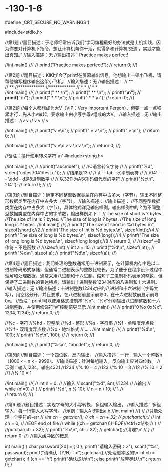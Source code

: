 # -130-1-6
#define _CRT_SECURE_NO_WARNINGS 1

#include<stdio.h>

//第1题
//题目描述：于老师经常告诉我们“学习编程最好的办法就是上机实践，因为你要对计算机下指令，想让计算机帮你干活，就得多和计算机‘交流’，实践才能出真知。”
//输入描述：无
//输出描述：Practice makes perfect!

//int main()
//{
//	printf("Practice makes perfect!");
//	return 0;
//}

//第2题
//题目描述：KIKI学会了printf在屏幕输出信息，他想输出一架小飞机，请帮他编写程序输出这架小飞机。
//输入描述：无
//输出描述：
//     **     
//     **
//************
//************
//    *  *
//    *  *    
//int main()
//{
//	printf("     **     \n");
//	printf("     **     \n");
//	printf("************\n");
//	printf("************\n");
//	printf("    *  *    \n");
//	printf("    *  *    \n");
//	return 0;
//}

//第2题
//每个人都想成为大V（VIP：Very Important Person），但要一点一点积累才行，先从小v做起，要求输出由小写字母v组成的大V。
//输入描述：无
//输出描述：
//v     v
// v   v 
//   v   


//int main()
//{
//	printf("v     v\n");
//	printf(" v   v \n");
//	printf("   v   \n");
//	return 0;
//}

//int main()
//{
//	printf("v     v\n v   v \n   v   \n");
//	return 0;
//}

//备注：换行使用转义字符'\n'
#include<string.h>

//int main()
//{
//	//printf("abc\ndef");
//	//C语言转义字符
//
//	printf("%d", strlen("c:\test\041\test.c"));
//	//结果是13
//	//     \t -- tab -水平制表符
//	//     \041 -- \ddd - d是8进制数字
//	//     以32作为ASCII码值代表的字符
//	printf("%c\n", '041');
//	return 0;
//
//}

//第3题
//题目描述：确定不同整型数据类型在内存中占多大（字节），输出不同整形数据类型在内存中占多大（字节）。
//输入描述：
//输出描述：
//不同整型数据类型在内存中占多大（字节），具体格式详见输出样例。输出样例中的？为不同整型数据类型在内存中占的字节数，输出样例如下：
//The size of short is ? bytes.
//The size of int is ? bytes.
//The size of long is ? bytes.
//The size of long long is ? bytes.
//int main()
//{
//	printf("The size of short is %d bytes.\n", sizeof(short));//2
//	printf("The size of int is %d bytes.\n", sizeof(int));//4
//	printf("The size of long is %d bytes.\n", sizeof(long));//4
//	printf("The size of long long is %d bytes.\n", sizeof(long long));//8
//	return 0;
//	//sizeof -操作符 - 不是函数
//	//sizeof(int)
//	int a = 10;
//	printf("%d\n", sizeof(int));
//	printf("%d\n", sizeof a);
//	printf("%d\n", sizeof(a));
//}

//第4题
//题目描述：我们处理的整数通常用十进制表示，在计算机内存中是以二进制补码形式存储，但通常二进制表示的整数比较长，为了便于在程序设计过程中理解和处理数据，通常采用八进制和十六进制，缩短了二进制补码表示的整数，但保持了二进制数的表达特点，请输出十进制整数1234对应的八进制和十六进制。
//输入描述：无
//输出描述：十进制整数1234对应的八进制和十六进制（字母大写），用空格分开，并且要求，在八进制前显示前导0，在十六进制数前显示前导0x。
//备注：printf可以使用格式控制串“%o”、“%x”分别输出八进制整数和十六进制整数，并使用修饰符“#”控制前导显示
//int main()
//{
//	printf("0%o 0x%x", 1234, 1234);
//	return 0;
//}

//%c - 字符
//%hd - 短整型
//%d - 整形
//%s - 字符串
//%f - 单精度浮点数
//%lf - 双精度浮点数
//%p - 地址格式
//……
//int main()
//{
//	printf("%d\n", 100);
//	printf("%c\n", 100);
//
//	return 0;
//}

//int main()
//{
//	printf("%s\n", "abcdef");
//	return 0;
//}

//第5题
//题目描述：一个四位数，反向输出。
//输入描述：一行，输入一个整数n（1000 <= n <= 9999)。
//输出描述：针对每组输入，反向输出应对四位数。
//示例：输入1234，输出4321
//1234
//% 10 = 4
//123
//% 10 = 3
//12
//% 10 = 2
//1
//% 10 = 1

//int main()
//{
//	int n = 0;
//	//输入
//	scanf("%d", &n);//1234
//	//输出
//	while (n!=0)
//	{
//		printf("%d", n % 10);
//		n = n / 10;
//	}
//	
//	return 0;
//}

//第6 题
//题目描述：实现字母的大小写转换，多组输入输出。
//输入描述：多组输入，每一行输入大写字母。
//示例：输入A B输出a b
//int main()
//{
//	//只能处理一个字符的-err
//	/*int ch = getchar();
//	ch = ch + 32;
//	putchar(ch);*/ 
//	int ch = 0;
//	//EOF  end of file
//	while ((ch = getchar())!=EOF)//ctrl+z结束
//	{
//		//putchar(ch + 32);
//		printf("%c\n", ch + 32);
//		getchar();//清理‘\n’
//	}
//	return 0;
//}
//输入缓冲区的概念

int main()
{
	char password[20] = { 0 };
	printf("请输入密码：>");
	scanf("%s", password);
	printf("请确认（Y/N)：>");
	getchar();//处理缓冲区的\n
	int ch = getchar();
	if (ch == 'Y')
		printf("确认成功\n");
	else
		printf("放弃确认\n");
		return 0;
}

